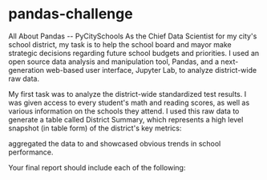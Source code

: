 # pandas-challenge
All About Pandas -- PyCitySchools
As the Chief Data Scientist for my city's school district, my task is to help the school board and mayor make strategic decisions regarding future school budgets and priorities. I used an open source data analysis and manipulation tool, Pandas, and a next-generation web-based user interface, Jupyter Lab, to analyze district-wide raw data. 

My first task was to analyze the district-wide standardized test results. I was given access to every student's math and reading scores, as well as various information on the schools they attend. I used this raw data to generate a table called District Summary, which represents a high level snapshot (in table form) of the district's key metrics:




 aggregated the data to and showcased obvious trends in school performance.

Your final report should include each of the following: